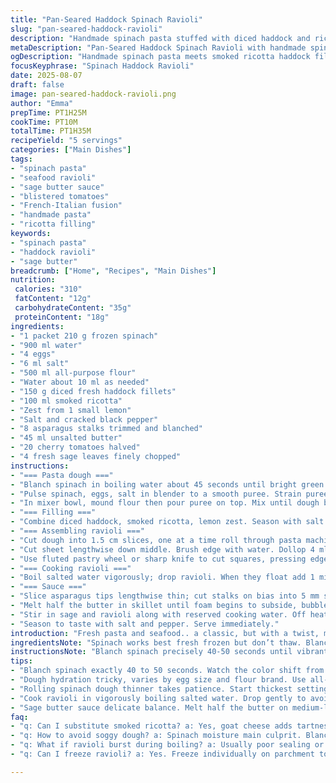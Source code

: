 ```yaml
---
title: "Pan-Seared Haddock Spinach Ravioli"
slug: "pan-seared-haddock-ravioli"
description: "Handmade spinach pasta stuffed with diced haddock and ricotta, brightened with lemon zest. Served with asparagus and blistered cherry tomatoes tossed in a sage butter sauce. Fresh, earthy, with subtle citrus notes. The dough is tender but resilient, holding the filling well. Blanching spinach right before pureeing preserves vibrant green hues and flavor. Using smoked ricotta adds depth; alternatively, goat cheese works if unavailable. Sage butter finish gives an herbaceous punch with nutty richness. Timing the pasta cook by sight and feel avoids mushy or raw centers."
metaDescription: "Pan-Seared Haddock Spinach Ravioli with handmade spinach pasta, smoked ricotta filling, sage butter sauce, asparagus, and blistered cherry tomatoes. Earthy and bright flavors."
ogDescription: "Handmade spinach pasta meets smoked ricotta haddock filling, tossed in sage butter with asparagus and cherry tomatoes. Green, tender, flaky, with bright citrus notes."
focusKeyphrase: "Spinach Haddock Ravioli"
date: 2025-08-07
draft: false
image: pan-seared-haddock-ravioli.png
author: "Emma"
prepTime: PT1H25M
cookTime: PT10M
totalTime: PT1H35M
recipeYield: "5 servings"
categories: ["Main Dishes"]
tags:
- "spinach pasta"
- "seafood ravioli"
- "sage butter sauce"
- "blistered tomatoes"
- "French-Italian fusion"
- "handmade pasta"
- "ricotta filling"
keywords:
- "spinach pasta"
- "haddock ravioli"
- "sage butter"
breadcrumb: ["Home", "Recipes", "Main Dishes"]
nutrition: 
 calories: "310"
 fatContent: "12g"
 carbohydrateContent: "35g"
 proteinContent: "18g"
ingredients:
- "1 packet 210 g frozen spinach"
- "900 ml water"
- "4 eggs"
- "6 ml salt"
- "500 ml all-purpose flour"
- "Water about 10 ml as needed"
- "150 g diced fresh haddock fillets"
- "100 ml smoked ricotta"
- "Zest from 1 small lemon"
- "Salt and cracked black pepper"
- "8 asparagus stalks trimmed and blanched"
- "45 ml unsalted butter"
- "20 cherry tomatoes halved"
- "4 fresh sage leaves finely chopped"
instructions:
- "=== Pasta dough ==="
- "Blanch spinach in boiling water about 45 seconds until bright green. Drain and shock under cold water fast. Wring tightly in a clean towel to remove moisture; this step critical or dough too wet."
- "Pulse spinach, eggs, salt in blender to a smooth puree. Strain puree through fine mesh; discard any fibrous bits. Smoother dough and tender pasta; no stringy tough bits."
- "In mixer bowl, mound flour then pour puree on top. Mix until dough barely forms a ball. Adjust with a teaspoon water or more flour until soft but not sticky. Knead by hand on floured surface 8–10 min till elastic and pliable. Wrap tight; rest 35 min minimum to relax gluten."
- "=== Filling ==="
- "Combine diced haddock, smoked ricotta, lemon zest. Season with salt and pepper. Keep chilled."
- "=== Assembling ravioli ==="
- "Cut dough into 1.5 cm slices, one at a time roll through pasta machine — start thickest setting, multiple passes gradually thinner till pale translucency. Flour lightly to prevent sticking."
- "Cut sheet lengthwise down middle. Brush edge with water. Dollop 4 ml filling every 3.8 cm (1½ in) apart on one strip. Cover with other strip, press down gently around filling to seal air out."
- "Use fluted pastry wheel or sharp knife to cut squares, pressing edges around filling for tight seal. Transfer to well-floured tray. If not cooking immediately, freeze on parchment then bag to prevent sticking."
- "=== Cooking ravioli ==="
- "Boil salted water vigorously; drop ravioli. When they float add 1 min, total 3 ½ to 4 min cooking. Pasta should be tender but filling hot through. Lift gently with slotted spoon, drain well; reserve 15 ml pasta water."
- "=== Sauce ==="
- "Slice asparagus tips lengthwise thin; cut stalks on bias into 5 mm slices."
- "Melt half the butter in skillet until foam begins to subside, bubbles fine and shiny. Add asparagus and halved cherry tomatoes. Toss occasionally 3 to 4 min until tomatoes burst, asparagus tender but still crisp."
- "Stir in sage and ravioli along with reserved cooking water. Off heat add remaining butter; coat pasta gently with sauce, glossy finish."
- "Season to taste with salt and pepper. Serve immediately."
introduction: "Fresh pasta and seafood.. a classic, but with a twist, making ravioli with spinach dough to keep things green and silky. Haddock adds a delicate sweetness; substitute cod or pollock if needed. Blanching spinach just right—too long and it's dull, too short and fibrous—learnt that the hard way. The ricotta softens fish’s firmness, lemon zest perks it up. Rolling pasta thinner each pass until translucent, the tactile sense is key—too thick and it overwhelms the filling. too thin and it tears. Sage butter sauce is simple but essential: watching the butter foam then settle signals when to add asparagus—too soon they stew, too late they're raw. Cooking ravioli in salted water, timing by floating plus 1 minute, backs off on mushy risk. Never toss pasta with hot butter on heat or it breaks. Gentle folding and adding cool butter off heat creates that glossy, luscious coat. Cherry tomatoes burst, boisterous pops that add aroma."
ingredientsNote: "Spinach works best fresh frozen but don’t thaw. Blanching draws out bitterness and preserves green. Use a fine-mesh strainer or cheesecloth to remove excess moisture—pasta too wet means sticky mess. Flour varies: high-protein flours make tougher dough, all-purpose balances tenderness. Eggs size affects dough hydration; small eggs? Add slightly more water. Ricotta should be good quality; store-bought often watery, drain with kitchen towel if needed so the filling doesn't become runny. If no smoked ricotta, stir ½ tsp smoked paprika into plain ricotta for that hint of smokiness. Lemon zest brightens filling but avoid pith bitterness; zest before juicing. Asparagus season matters—a woody stalk ruins sauce texture; use firm fresh stalks and gently blanch just to tenderize. Butter should be unsalted so you control salt levels. Sage leaves finely chopped; fresh is non-negotiable here—dried sage overwhelms and turns bitter."
instructionsNote: "Blanch spinach precisely 40-50 seconds until vibrant green but still fresh-tasting; shock immediately to stop cooking. Wringing the spinach fully dry critical; skipping this causes soggy dough. When pureeing, get as smooth as possible - stringy leaves tear dough during rolling. Sifting puree through fine mesh smooths further but patience needed. Dough hydration key: slightly tacky but not sticky, like soft leather. Resting dough relaxes gluten, makes rolling thinner easier. Slice dough evenly for consistent sheets - uneven thickness ruins ravioli cooking balance. Roll pasta gradually from thick to very thin; less snap when thinner, indicating you're near translucency. Don't oversaturate dough with flour in process, just dusting to prevent sticking. Cut carefully, an uneven seal leads to bursting when boiled. Cook fresh ravioli in vigorously boiling salted water, gently swishing so they don't stick bottom."
tips:
- "Blanch spinach exactly 40 to 50 seconds. Watch the color shift from dull to bright green — that’s the cue. Under or over blanching ruins taste. Shock in cold water immediately to halt cooking. Then wring fully dry; moisture spells soggy dough. Fine mesh strainer or cheesecloth helps squeeze out extra water; skip this and dough too wet leads to sticky mess. Got fibrous bits? Pulse puree more; stringy leaves tear pasta when rolling."
- "Dough hydration tricky, varies by egg size and flour brand. Use all-purpose flour for balance; high-protein toughens the dough. Add small water increments as needed — just to make dough soft but not sticky. Knead 8 to 10 minutes for elasticity. Dough feels like soft leather, tacky but no sticking to hands or board. Rest minimum 30 minutes, longer better. Rest relaxes gluten, makes rolling easier and less spring-back. Woke dough bites back if rushed, learned that the hard way."
- "Rolling spinach dough thinner takes patience. Start thickest setting on pasta machine. Multiple passes, slowly reduce thickness until pasta takes on pale translucency — tactile feel important here. Too thick overwhelms filling; too thin breaks and tears easily. Flour light dusting only; oversaturate and dough dries out. Slice dough evenly for consistent thickness; uneven sheets cook unevenly; no one wants raw pockets or mushy edges. Cut ravioli carefully; seal tightly or they burst during boiling."
- "Cook ravioli in vigorously boiling salted water. Drop gently to avoid rupturing. When they float, start timer for additional one minute. Total 3½ to 4 minutes usually. Floating signals tender dough; extra minute cooks filling gently without mush. Lift ravioli carefully with slotted spoon or spatula to prevent tearing. Reserve some pasta water to add starch to sauce; helps coat pasta with glossy finish and binds butter better."
- "Sage butter sauce delicate balance. Melt half the butter on medium-low until foam subsides, bubbles fine and shiny but not browned. Add asparagus and halved cherry tomatoes; toss occasionally; listen for gentle sizzle. Wait till tomatoes burst and asparagus just tender but still crisp. Off heat add remaining butter; fold gently to coat ravioli. Hot butter breaks sauce and dulls greens. Season last with salt and cracked pepper to balance acidity and richness. Serve immediately to keep textures bright and fresh."
faq:
- "q: Can I substitute smoked ricotta? a: Yes, goat cheese adds tartness. Also mix plain ricotta with smoked paprika (~½ tsp) for smoky hint. Texture changes, softer filling sometimes, so drain watery ricotta well beforehand. Stored chilled until assembly."
- "q: How to avoid soggy dough? a: Spinach moisture main culprit. Blanch just right then wring tight. Strain puree through fine mesh to remove fibers and excess liquid. Dough tacky not sticky. Resting dough lets gluten relax; less sticky, easier rolling. Too wet means patchy dough tears and sticky sheets."
- "q: What if ravioli burst during boiling? a: Usually poor sealing or dough too thin. Press edges firm; use water or egg wash for stronger seal. Slice carefully with fluted wheel or sharp knife, no jagged edges. Avoid overcrowding pot; drop ravioli gently and stir gently to prevent sticking or tearing."
- "q: Can I freeze ravioli? a: Yes. Freeze individually on parchment to prevent sticking. Transfer to sealed bag or container for storage. Thaw briefly before boiling to prevent mushy texture. Freezing ok but separate pieces critical or cluster mess. Cook from frozen with extra cooking time if needed."

---
```

